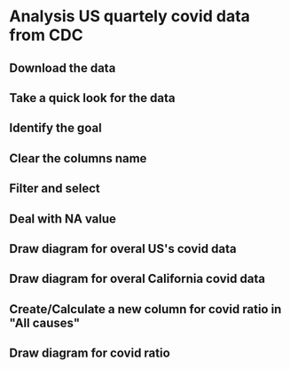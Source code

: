 # Analysis US quartely covid data from CDC

## Download the data

## Take a quick look for the data

## Identify the goal

## Clear the columns name


## Filter and select

## Deal with NA value

## Draw diagram for overal US's covid data


## Draw diagram for overal California covid data

## Create/Calculate a new column for covid ratio in "All causes"

## Draw diagram for covid ratio
